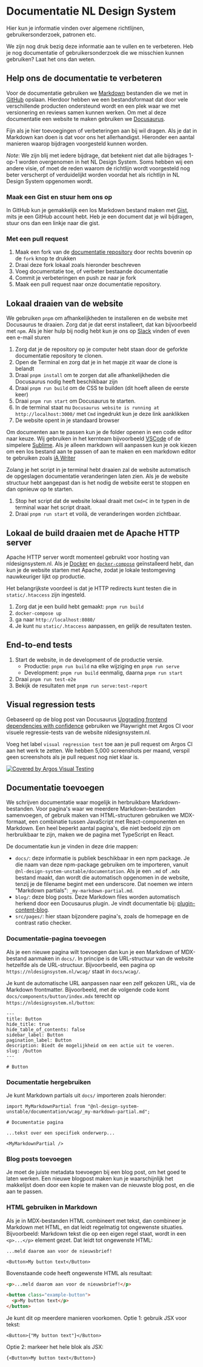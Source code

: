 # Documentatie NL Design System

Hier kun je informatie vinden over algemene richtlijnen, gebruikersonderzoek, patronen etc.

We zijn nog druk bezig deze informatie aan te vullen en te verbeteren. Heb je nog documentatie of gebruikersonderzoek die we misschien kunnen gebruiken? Laat het ons dan weten.

## Help ons de documentatie te verbeteren

Voor de documentatie gebruiken we [Markdown](https://www.markdownguide.org/basic-syntax/) bestanden die we met in [GitHub](https://github.com/nl-design-system/documentatie) opslaan. Hierdoor hebben we een bestandsformaat dat door vele verschillende producten ondersteund wordt en een plek waar we met versionering en reviews samen kunnen werken.
Om met al deze documentatie een website te maken gebruiken we [Docusaurus](https://docusaurus.io).

Fijn als je hier toevoegingen of verbeteringen aan bij wil dragen. Als je dat in Markdown kan doen is dat voor ons het allerhandigst.
Hieronder een aantal manieren waarop bijdragen voorgesteld kunnen worden.

_Note_: We zijn blij met iedere bijdrage, dat betekent niet dat alle bijdrages 1-op-1 worden overgenomen in het NL Design System. Soms hebben wij een andere visie, of moet de reden waarom de richtlijn wordt voorgesteld nog beter verscherpt of verduidelijkt worden voordat het als richtlijn in NL Design System opgenomen wordt.

### Maak een Gist en stuur hem ons op

In GitHub kun je gemakkelijk een los Markdown bestand maken met [Gist](https://gist.github.com), mits je een GitHub account hebt.
Heb je een document dat je wil bijdragen, stuur ons dan een linkje naar die gist.

### Met een pull request

1. Maak een fork van de [documentatie repository](https://github.com/nl-design-system/documentatie) door rechts bovenin op de `fork` knop te drukken
2. Draai deze fork lokaal zoals hieronder beschreven
3. Voeg documentatie toe, of verbeter bestaande documentatie
4. Commit je verbeteringen en push ze naar je fork <!-- TODO: Commit guidelines-->
5. Maak een pull request naar onze documentatie repository. <!-- TODO: PR guidelines-->

## Lokaal draaien van de website

We gebruiken `pnpm` om afhankelijkheden te installeren en de website met Docusaurus te draaien. Zorg dat je dat eerst installeert, dat kan bijvoorbeeld met `npm`.
Als je hier hulp bij nodig hebt kun je ons op [Slack](https://praatmee.codefor.nl) vinden of even een e-mail sturen

1. Zorg dat je de repository op je computer hebt staan door de geforkte documentatie repository te clonen.
2. Open de Terminal en zorg dat je in het mapje zit waar de clone is belandt
3. Draai `pnpm install` om te zorgen dat alle afhankelijkheden die Docusaurus nodig heeft beschikbaar zijn
4. Draai `pnpm run build` om de CSS te builden (dit hoeft alleen de eerste keer)
5. Draai `pnpm run start` om Docusaurus te starten.
6. In de terminal staat nu `Docusaurus website is running at http://localhost:3000/` met `Cmd` ingedrukt kun je deze link aanklikken
7. De website opent in je standaard browser

Om documenten aan te passen kun je de folder openen in een code editor naar keuze. Wij gebruiken in het kernteam bijvoorbeeld [VSCode](https://code.visualstudio.com) of de simpelere [Sublime](https://www.sublimetext.com).
Als je alleen markdown will aanpassen kun je ook kiezen om een los bestand aan te passen of aan te maken en een markdown editor te gebruiken zoals [iA Writer](https://ia.net/writer)

Zolang je het script in je terminal hebt draaien zal de website automatisch de opgeslagen documentatie veranderingen laten zien.
Als je de website structuur hebt aangepast dan is het nodig de website eerst te stoppen en dan opnieuw op te starten.

1. Stop het script dat de website lokaal draait met `Cmd+C` in te typen in de terminal waar het script draait.
2. Draai `pnpm run start` et voilá, de veranderingen worden zichtbaar.

## Lokaal de build draaien met de Apache HTTP server

Apache HTTP server wordt momenteel gebruikt voor hosting van nldesignsystem.nl. Als je [Docker](https://docs.docker.com/desktop/) en [`docker-compose`](https://docs.docker.com/compose/install/) geïnstalleerd hebt, dan kun je de website starten met Apache, zodat je lokale testomgeving nauwkeuriger lijkt op productie.

Het belangrijkste voordeel is dat je HTTP redirects kunt testen die in `static/.htaccess` zijn ingesteld.

1. Zorg dat je een build hebt gemaakt: `pnpm run build`
2. `docker-compose up`
3. ga naar `http://localhost:8080/`
4. Je kunt nu `static/.htaccess` aanpassen, en gelijk de resultaten testen.

## End-to-end tests

1. Start de website, in de development of de productie versie.
   - Productie: `pnpm run build` na elke wijziging en `pnpm run serve`
   - Development: `pnpm run build` eenmalig, daarna `pnpm run start`
2. Draai `pnpm run test-e2e`
3. Bekijk de resultaten met `pnpm run serve:test-report`

## Visual regression tests

Gebaseerd op de blog post van Docusaurus [Upgrading frontend dependencies with confidence](https://docusaurus.io/blog/upgrading-frontend-dependencies-with-confidence-using-visual-regression-testing) gebruiken we Playwright met Argos CI voor visuele regressie-tests van de website nldesignsystem.nl.

Voeg het label `visual regression test` toe aan je pull request om Argos CI aan het werk te zetten. We hebben 5,000 screenshots per maand, verspil geen screenshots als je pull request nog niet klaar is.

[![Covered by Argos Visual Testing](https://argos-ci.com/badge-large.svg)](https://app.argos-ci.com/nl-design-system-ci/nldesignsystem.nl/reference)

## Documentatie toevoegen

We schrijven documentatie waar mogelijk in herbruikbare Markdown-bestanden. Voor pagina's waar we meerdere Markdown-bestanden samenvoegen, of gebruik maken van HTML-structuren gebruiken we MDX-formaat, een combinatie tussen JavaScript met React-componenten en Markdown. Een heel beperkt aantal pagina's, die niet bedoeld zijn om herbruikbaar te zijn, maken we de pagina met TypeScript en React.

De documentatie kun je vinden in deze drie mappen:

- `docs/`: deze informatie is publiek beschikbaar in een npm package. Je die naam van deze npm-package gebruiken om te importeren, vanuit `@nl-design-system-unstable/documentation`. Als je een `.md` of `.mdx` bestand maakt, dan wordt die automatisch opgenomen in de website, tenzij je de filename begint met een underscore. Dat noemen we intern "Markdown partials": `_my-markdown-partial.md`.
- `blog/`: deze blog posts. Deze Markdown files worden automatisch herkend door een Docusaurus plugin. Je vindt documentatie bij: [plugin-content-blog](https://docusaurus.io/docs/api/plugins/@docusaurus/plugin-content-blog).
- `src/pages/`: hier staan bijzondere pagina's, zoals de homepage en de contrast ratio checker.

### Documentatie-pagina toevoegen

Als je een nieuwe pagina wilt toevoegen dan kun je een Markdown of MDX-bestand aanmaken in `docs/`. In principe is de URL-structuur van de website hetzelfde als de URL-structuur. Bijvoorbeeld, een pagina op `https://nldesignsystem.nl/wcag/` staat in `docs/wcag/`.

Je kunt de automatische URL aanpassen naar een zelf gekozen URL, via de Markdown frontmatter. Bijvoorbeeld, met de volgende code komt `docs/components/button/index.mdx` terecht op `https://nldesignsystem.nl/button`:

```mdx
---
title: Button
hide_title: true
hide_table_of_contents: false
sidebar_label: Button
pagination_label: Button
description: Biedt de mogelijkheid om een actie uit te voeren.
slug: /button
---

# Button
```

### Documentatie hergebruiken

Je kunt Markdown partials uit `docs/` importeren zoals hieronder:

```mdx
import MyMarkdownPartial from "@nl-design-system-unstable/documentation/wcag/_my-markdown-partial.md";

# Documentatie pagina

...tekst over een specifiek onderwerp...

<MyMarkdownPartial />
```

### Blog posts toevoegen

Je moet de juiste metadata toevoegen bij een blog post, om het goed te laten werken. Een nieuwe blogpost maken kun je waarschijnlijk het makkelijst doen door een kopie te maken van de nieuwste blog post, en die aan te passen.

### HTML gebruiken in Markdown

Als je in MDX-bestanden HTML combineert met tekst, dan combineer je Markdown met HTML, en dat leidt regelmatig tot ongewenste situaties. Bijvoorbeeld: Markdown tekst die op een eigen regel staat, wordt in een `<p>...</p>` element gezet. Dat leidt tot ongewenste HTML:

```mdx
...meld daarom aan voor de nieuwsbrief!

<Button>My button text</Button>
```

Bovenstaande code heeft ongewenste HTML als resultaat:

```html
<p>...meld daarom aan voor de nieuwsbrief!</p>

<button class="example-button">
  <p>My button text</p>
</button>
```

Je kunt dit op meerdere manieren voorkomen. Optie 1: gebruik JSX voor tekst:

```mdx
<Button>{"My button text"}</Button>
```

Optie 2: markeer het hele blok als JSX:

```mdx
{<Button>My button text</Button>}
```
